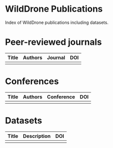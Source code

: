 # WildDrone Publications
Index of WildDrone publications including datasets.

# Peer-reviewed journals

| Title         | Authors       | Journal       |DOI            |
| ------------- | ------------- | ------------- | ------------- |
|               |               |               |               |

# Conferences

| Title         | Authors       | Conference    | DOI           |
| ------------- | ------------- | ------------- | ------------- |
|               |               |               |               |

# Datasets

| Title         | Description   | DOI           |
| ------------- | ------------- | ------------- |
|               |               |               |
